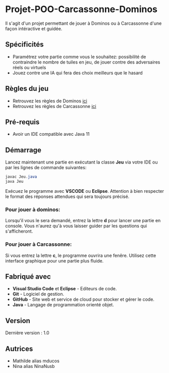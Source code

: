 # Projet-POO-Carcassonne-Dominos

Il s'agit d'un projet permettant de jouer à Dominos ou à Carcassonne d'une façon intéractive et guidée.

## Spécificités
- Paramétrez votre partie comme vous le souhaitez: possibilité de contraindre le nombre de tuiles en jeu, de jouer contre des adversaires réels ou virtuels
- Jouez contre une IA qui fera des choix meilleurs que le hasard

## Règles du jeu
- Retrouvez les règles de Dominos [ici](https://www.agoralude.com/blog/la-regle-du-jeu-de-dominos-n33)
- Retrouvez les règles de Carcassonne [ici](https://www.jeuxavolonte.asso.fr/regles/carcassonne.pdf)

## Pré-requis
- Avoir un IDE compatible avec Java 11

## Démarrage
Lancez maintenant une partie en exécutant la classe **Jeu** via votre IDE ou par les lignes de commande suivantes:
```java
javac Jeu.java
java Jeu
```
Exécuez le programme avec **VSCODE** ou **Eclipse**. Attention à bien respecter le format des réponses attendues qui sera toujours précisé.

### Pour jouer à dominos:
Lorsqu'il vous le sera demandé, entrez la lettre **d** pour lancer une partie en console. Vous n'aurez qu'à vous laisser guider par les questions qui s'afficheront. 

### Pour jouer à Carcassonne:
Si vous entrez la lettre **c**, le programme ouvrira une fenêre. Utilisez cette interface graphique pour une partie plus fluide. 

## Fabriqué avec
- **Visual Studio Code** et **Eclipse** - Editeurs de code.
- **Git** - Logiciel de gestion.
- **GitHub** - Site web et service de cloud pour stocker et gérer le code.
- **Java** - Langage de programmation orienté objet.

## Version
  Dernière version : 1.0
  
## Autrices
- Mathilde alias mducos
- Nina alias NinaNusb
